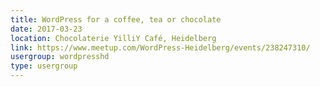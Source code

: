 ```yaml
---
title: WordPress for a coffee, tea or chocolate
date: 2017-03-23
location: Chocolaterie YilliY Café, Heidelberg
link: https://www.meetup.com/WordPress-Heidelberg/events/238247310/
usergroup: wordpresshd
type: usergroup
---
```

